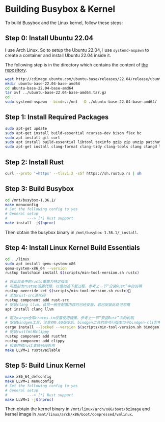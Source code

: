 # Building Busybox & Kernel

To build Busybox and the Linux kernel, follow these steps:

## Step 0: Install Ubuntu 22.04

I use Arch Linux. So to setup the Ubuntu 22.04, I use `systemd-nspawn` to create a container and install Ubuntu 22.04 inside it.

The following step is in the directory which contains the content of [the repository](https://github.com/cicvedu/cicv-r4l-3-xforcevesa).

```bash
wget http://cdimage.ubuntu.com/ubuntu-base/releases/22.04/release/ubuntu-base-22.04-base-amd64.tar.gz
mkdir ubuntu-base-22.04-base-amd64
cd ubuntu-base-22.04-base-amd64
tar xvf ../ubuntu-base-22.04-base-amd64.tar.gz
cd ..
sudo systemd-nspawn --bind=.:/mnt  -D ./ubuntu-base-22.04-base-amd64/
```

## Step 1: Install Required Packages

```bash
sudo apt-get update
sudo apt-get install build-essential ncurses-dev bison flex bc
sudo apt install git curl
sudo apt install build-essential libtool texinfo gzip zip unzip patchutils cmake ninja-build automake bison flex gperf grep sed gawk bc zlib1g-dev libexpat1-dev libmpc-dev libncurses-dev libglib2.0-dev libfdt-dev libpixman-1-dev libelf-dev libssl-dev
sudo apt-get install clang-format clang-tidy clang-tools clang clangd libc++-dev libc++1 libc++abi-dev libc++abi1 libclang-dev libclang1 liblldb-dev libllvm-ocaml-dev libomp-dev libomp5 lld lldb llvm python3-clang
```

## Step 2: Install Rust

```bash
curl --proto '=https' --tlsv1.2 -sSf https://sh.rustup.rs | sh
```

## Step 3: Build Busybox

```bash
cd /mnt/busybox-1.36.1/
make menuconfig
# Set the following config to yes
# General setup
#         ---> [*] Rust support
make install -j$(nproc)
```

Then obtain the busybox binary in `/mnt/busybox-1.36.1/_install`.

## Step 4: Install Linux Kernel Build Essentials

```bash
cd ../linux
sudo apt install qemu-system-x86
qemu-system-x86_64 --version
rustup toolchain install $(scripts/min-tool-version.sh rustc)

# 将此目录中的rustc重置为特定版本
# 可提前为rustup设置代理，以便加速下载过程，参考上一节“安装Rust”中的说明
rustup override set $(scripts/min-tool-version.sh rustc)
# 添加rust-src源代码
rustup component add rust-src
# 安装clang llvm，该项一般在配置内核时已经安装，若已安装此处可忽略
apt install clang llvm

# 可为cargo仓库crates.io设置使用镜像，参考上一节“安装Rust”中的说明
# 安装bindgen工具，注意在0.60版本后，bindgen工具的命令行版本位于bindgen-cli包中
cargo install --locked --version $(scripts/min-tool-version.sh bindgen) bindgen
# 安装rustfmt和clippy
rustup component add rustfmt
rustup component add clippy
# 检查内核rust支持已经启用
make LLVM=1 rustavailable
```

## Step 5: Build Linux Kernel

```bash
make x86_64_defconfig
make LLVM=1 menuconfig
# Set the following config to yes
# General setup
#         ---> [*] Rust support
make LLVM=1 -j$(nproc)
```

Then obtain the kernel binary in `/mnt/linux/arch/x86/boot/bzImage` and kernel image in `/mnt/linux/arch/x86/boot/compressed/vmlinux`.

